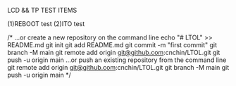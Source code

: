 LCD && TP TEST ITEMS

(1)REBOOT test
(2)ITO test



/*
…or create a new repository on the command line
echo "# LTOL" >> README.md
git init
git add README.md
git commit -m "first commit"
git branch -M main
git remote add origin git@github.com:cnchin/LTOL.git
git push -u origin main
…or push an existing repository from the command line
git remote add origin git@github.com:cnchin/LTOL.git
git branch -M main
git push -u origin main
*/